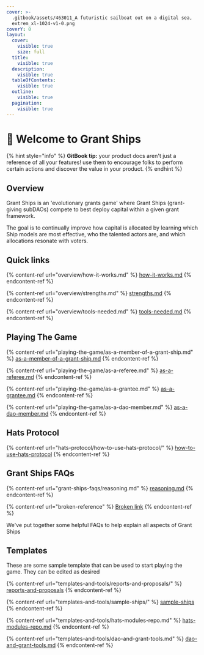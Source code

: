 ```yaml
---
cover: >-
  .gitbook/assets/463011_A futuristic sailboat out on a digital sea,
  extrem_xl-1024-v1-0.png
coverY: 0
layout:
  cover:
    visible: true
    size: full
  title:
    visible: true
  description:
    visible: true
  tableOfContents:
    visible: true
  outline:
    visible: true
  pagination:
    visible: true
---
```


# 👋 Welcome to Grant Ships

{% hint style="info" %}
**GitBook tip:** your product docs aren't just a reference of all your features! use them to encourage folks to perform certain actions and discover the value in your product.
{% endhint %}

## Overview

Grant Ships is an 'evolutionary grants game' where Grant Ships (grant-giving subDAOs) compete to best deploy capital within a given grant framework.

The goal is to continually improve how capital is allocated by learning which Ship models are most effective, who the talented actors are, and which allocations resonate with voters.

## Quick links

{% content-ref url="overview/how-it-works.md" %}
[how-it-works.md](overview/how-it-works.md)
{% endcontent-ref %}

{% content-ref url="overview/strengths.md" %}
[strengths.md](overview/strengths.md)
{% endcontent-ref %}

{% content-ref url="overview/tools-needed.md" %}
[tools-needed.md](overview/tools-needed.md)
{% endcontent-ref %}

## Playing The Game

{% content-ref url="playing-the-game/as-a-member-of-a-grant-ship.md" %}
[as-a-member-of-a-grant-ship.md](playing-the-game/as-a-member-of-a-grant-ship.md)
{% endcontent-ref %}

{% content-ref url="playing-the-game/as-a-referee.md" %}
[as-a-referee.md](playing-the-game/as-a-referee.md)
{% endcontent-ref %}

{% content-ref url="playing-the-game/as-a-grantee.md" %}
[as-a-grantee.md](playing-the-game/as-a-grantee.md)
{% endcontent-ref %}

{% content-ref url="playing-the-game/as-a-dao-member.md" %}
[as-a-dao-member.md](playing-the-game/as-a-dao-member.md)
{% endcontent-ref %}

## Hats Protocol

{% content-ref url="hats-protocol/how-to-use-hats-protocol/" %}
[how-to-use-hats-protocol](hats-protocol/how-to-use-hats-protocol/)
{% endcontent-ref %}

## Grant Ships FAQs

{% content-ref url="grant-ships-faqs/reasoning.md" %}
[reasoning.md](grant-ships-faqs/reasoning.md)
{% endcontent-ref %}

{% content-ref url="broken-reference" %}
[Broken link](broken-reference)
{% endcontent-ref %}

We've put together some helpful FAQs to help explain all aspects of Grant Ships

## Templates

These are some sample template that can be used to start playing the game. They can be edited as desired

{% content-ref url="templates-and-tools/reports-and-proposals/" %}
[reports-and-proposals](templates-and-tools/reports-and-proposals/)
{% endcontent-ref %}

{% content-ref url="templates-and-tools/sample-ships/" %}
[sample-ships](templates-and-tools/sample-ships/)
{% endcontent-ref %}

{% content-ref url="templates-and-tools/hats-modules-repo.md" %}
[hats-modules-repo.md](templates-and-tools/hats-modules-repo.md)
{% endcontent-ref %}

{% content-ref url="templates-and-tools/dao-and-grant-tools.md" %}
[dao-and-grant-tools.md](templates-and-tools/dao-and-grant-tools.md)
{% endcontent-ref %}
